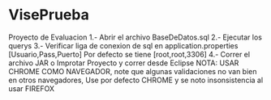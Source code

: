 # VisePrueba
Proyecto de Evaluacion
1.- Abrir el archivo BaseDeDatos.sql
2.- Ejecutar los querys
3.- Verificar liga de conexion de sql en application.properties [Usuario,Pass,Puerto] Por defecto se tiene [root,root,3306]
4.- Correr el archivo JAR o Improtar Proyecto y correr desde Eclipse
NOTA: USAR CHROME COMO NAVEGADOR, note que algunas validaciones no van bien en otros navegadores, Use por defecto CHROME y se noto insonsistencia al usar FIREFOX
